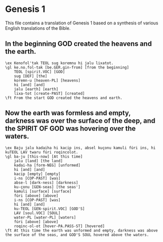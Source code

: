 # Genesis 1
This file contains a translation of Genesis 1 based on a synthesis of various English translations of the Bible.

## In the beginning GOD created the heavens and the earth. 
```ngloss
\ex Kenofol'tak TEOL sug koremnu hi jalu lixatot.
\gl ke.no.fol-tak [be.GER.gin-from] [from the beginning]
	TEOL [spirit.VOC] [GOD]
	sug [DEF] [the]
	koremn-u [heaven-PL] [heavens]
	hi [and] [and]
	jalu [earth] [earth]
	lixa-tot [create-PAST] [created]
\ft From the start GOD created the heavens and earth.
```

## Now the earth was formless and empty, darkness was over the surface of the deep, and the SPIRIT OF GOD was hovering over the waters.

```ngloss
\ex Baju jalu kadaiha hi kacip ins, absel kuçonu kamuli fúri ins, hi kuTEOL LAV twaru fúri roqincolot.
\gl ba-ju [this-now] [At this time]
	jalu [land] [the land]
	kadai-ha [form-NEG] [unformed]
	hi [and] [and]
	kacip [empty] [empty]
	i-ns [COP-PAST] [was]
	abse-l [dark-ness] [darkness]
	ku-çonu [GEN-seas] [the seas']
	kamuli [surface] [surface]
	fúri [above] [above]
	i-ns [COP-PAST] [was]
	hi [and] [and]
	ku-TEOL [GEN-spirit.VOC] [GOD'S]
	LAV [soul.VOC] [SOUL]
	water-PL [water-PL] [waters]
	fúri [above] [above]
	roqinc-ol-ot [hover-PA.PASS-ST] [hovered]
\ft At this time the earth was unformed and empty, darkness was above the surface of the seas, and GOD'S SOUL hovered above the waters.
```

## 
